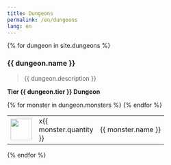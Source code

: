 ```yaml
---
title: Dungeons
permalink: /en/dungeons
lang: en
---
```


{% for dungeon in site.dungeons %}
<!-- <a href = '{{ item.url }}'>{{ item.name }}</a> -->
<!--<tr>
        <td><a href = '{{ dungeon.url }}'>{{ dungeon.name }}</a></td>
    </tr>-->

<h3> {{ dungeon.name }} </h3>

> {{ dungeon.description }}

**Tier {{ dungeon.tier }} Dungeon**

<table>
        {% for monster in dungeon.monsters %}
            <tr>
                <td width = '50'>
                    <img width = '50' src = '{{site.baseurl}}{{ monster.image }}' />
                </td>
                <td width = '50'>
                    x{{ monster.quantity }}
                </td>
                <td>
                    <!-- TODO add a URL here -->
                    {{ monster.name }}
                </td>
            </tr>
        {% endfor %}
</table>


    
{% endfor %}

